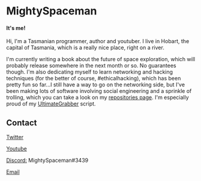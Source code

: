 # MightySpaceman
#### It's me!

Hi, I'm a Tasmanian programmer, author and youtuber.
I live in Hobart, the capital of Tasmania, which is a really nice place, right on a river.

I'm currently writing a book about the future of space exploration, which will probably release somewhere in the next month or so. No guarantees though.
I'm also dedicating myself to learn networking and hacking techniques (for the better of course, #ethicalhacking), which has been pretty fun so far...I still have a way to go on the networking side, but I've been making lots of software involving social engineering and a sprinkle of trolling, which you can take a look on my [repositories page](https://github.com/MightySpaceman?tab=repositories). I'm especially proud of my [UltimateGrabber](https://github.com/MightySpaceman/UltimateGrabber/) script.

## Contact
[Twitter](https://twitter.com/mighty_spaceman)

[Youtube](https://www.youtube.com/c/mightyspaceman)

[Discord:](https://discord.gg/AsCeXnMTYZ) MightySpaceman#3439

[Email](mailto:spaceman384@outlook.com.com?subject=[GitHub]Big%Chungus%Sends%His%Regards)
